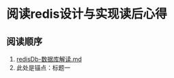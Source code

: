 # 阅读redis设计与实现读后心得

## 阅读顺序

1. [redisDb-数据库解读.md](https://github.com/18211167516/read-redis-Bottom/blob/master/redisDb-数据库解读.md)
2. <span id="#sds_str-简单字符串解读.md">此处是锚点：标题一</span>

